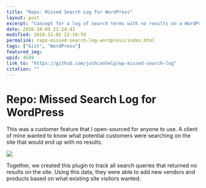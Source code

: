 ```yaml
---
title: "Repo: Missed Search Log for WordPress"
layout: post
excerpt: "Concept for a log of search terms with no results on a WordPress site."
date: 2016-10-09 21:24:43
modified: 2016-11-02 22:10:59
permalink: repo-missed-search-log-wordpress/index.html
tags: ["Gist", "WordPress"]
featured_img:
wpid: 4549
link_to: "https://github.com/joshcanhelp/wp-missed-search-log"
citation: ""
---
```


# Repo: Missed Search Log for WordPress

This was a customer feature that I open-sourced for anyone to use. A client of mine wanted to know what potential customers were searching on the site that would end up with no results.

![](/_images/2016/10/missed-search-log.png)

Together, we created this plugin to track all search queries that returned no results on the site. Using this data, they were able to add new vendors and products based on what existing site visitors wanted.
